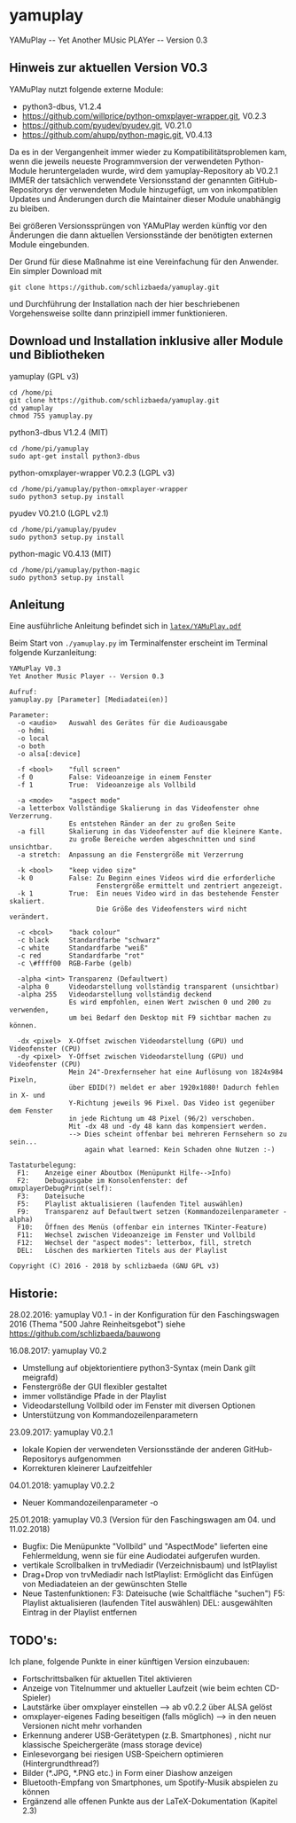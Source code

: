 # yamuplay
YAMuPlay -- Yet Another MUsic PLAYer -- Version 0.3

## Hinweis zur aktuellen Version V0.3
YAMuPlay nutzt folgende externe Module:
* python3-dbus, V1.2.4
* https://github.com/willprice/python-omxplayer-wrapper.git, V0.2.3
* https://github.com/pyudev/pyudev.git, V0.21.0
* https://github.com/ahupp/python-magic.git, V0.4.13

Da es in der Vergangenheit immer wieder zu Kompatibilitätsproblemen kam,
wenn die jeweils neueste Programmversion der verwendeten Python-Module 
heruntergeladen wurde, wird dem yamuplay-Repository ab V0.2.1 IMMER der 
tatsächlich verwendete Versionsstand der genannten GitHub-Repositorys 
der verwendeten Module hinzugefügt, um von inkompatiblen Updates und 
Änderungen durch die Maintainer dieser Module unabhängig zu bleiben.

Bei größeren Versionssprüngen von YAMuPlay werden künftig vor den 
Änderungen die dann aktuellen Versionsstände der benötigten externen 
Module eingebunden.

Der Grund für diese Maßnahme ist eine Vereinfachung für den Anwender. 
Ein simpler Download mit
```shell
git clone https://github.com/schlizbaeda/yamuplay.git
```
und Durchführung der Installation nach der hier beschriebenen 
Vorgehensweise sollte dann prinzipiell immer funktionieren.

## Download und Installation inklusive aller Module und Bibliotheken
yamuplay (GPL v3)
```shell
cd /home/pi
git clone https://github.com/schlizbaeda/yamuplay.git
cd yamuplay
chmod 755 yamuplay.py
```

python3-dbus V1.2.4 (MIT)
```shell
cd /home/pi/yamuplay
sudo apt-get install python3-dbus
```

python-omxplayer-wrapper V0.2.3 (LGPL v3)
```shell
cd /home/pi/yamuplay/python-omxplayer-wrapper
sudo python3 setup.py install
```

pyudev V0.21.0 (LGPL v2.1)
```shell
cd /home/pi/yamuplay/pyudev
sudo python3 setup.py install
```

python-magic V0.4.13 (MIT)
```shell
cd /home/pi/yamuplay/python-magic
sudo python3 setup.py install
```

## Anleitung
Eine ausführliche Anleitung befindet sich in [`latex/YAMuPlay.pdf`](https://github.com/schlizbaeda/yamuplay/blob/master/latex/YAMuPlay.pdf)

Beim Start von `./yamuplay.py` im Terminalfenster erscheint im Terminal folgende Kurzanleitung:
```shell
YAMuPlay V0.3
Yet Another Music Player -- Version 0.3

Aufruf:
yamuplay.py [Parameter] [Mediadatei(en)]

Parameter:
  -o <audio>   Auswahl des Gerätes für die Audioausgabe
  -o hdmi
  -o local
  -o both
  -o alsa[:device]

  -f <bool>    "full screen"
  -f 0         False: Videoanzeige in einem Fenster
  -f 1         True:  Videoanzeige als Vollbild

  -a <mode>    "aspect mode"
  -a letterbox Vollständige Skalierung in das Videofenster ohne Verzerrung.
               Es entstehen Ränder an der zu großen Seite
  -a fill      Skalierung in das Videofenster auf die kleinere Kante.
               zu große Bereiche werden abgeschnitten und sind unsichtbar.
  -a stretch:  Anpassung an die Fenstergröße mit Verzerrung

  -k <bool>    "keep video size"
  -k 0         False: Zu Beginn eines Videos wird die erforderliche
                      Fenstergröße ermittelt und zentriert angezeigt.
  -k 1         True:  Ein neues Video wird in das bestehende Fenster skaliert.
                      Die Größe des Videofensters wird nicht verändert.

  -c <bcol>    "back colour"
  -c black     Standardfarbe "schwarz"
  -c white     Standardfarbe "weiß"
  -c red       Standardfarbe "rot"
  -c \#ffff00  RGB-Farbe (gelb)

  -alpha <int> Transparenz (Defaultwert)
  -alpha 0     Videodarstellung vollständig transparent (unsichtbar)
  -alpha 255   Videodarstellung vollständig deckend
               Es wird empfohlen, einen Wert zwischen 0 und 200 zu verwenden,
               um bei Bedarf den Desktop mit F9 sichtbar machen zu können.

  -dx <pixel>  X-Offset zwischen Videodarstellung (GPU) und Videofenster (CPU)
  -dy <pixel>  Y-Offset zwischen Videodarstellung (GPU) und Videofenster (CPU)
               Mein 24"-Drexfernseher hat eine Auflösung von 1824x984 Pixeln,
               über EDID(?) meldet er aber 1920x1080! Dadurch fehlen in X- und
               Y-Richtung jeweils 96 Pixel. Das Video ist gegenüber dem Fenster
               in jede Richtung um 48 Pixel (96/2) verschoben.
               Mit -dx 48 und -dy 48 kann das kompensiert werden.
               --> Dies scheint offenbar bei mehreren Fernsehern so zu sein...
                   again what learned: Kein Schaden ohne Nutzen :-)

Tastaturbelegung:
  F1:    Anzeige einer Aboutbox (Menüpunkt Hilfe-->Info)
  F2:    Debugausgabe im Konsolenfenster: def omxplayerDebugPrint(self):
  F3:    Dateisuche
  F5:    Playlist aktualisieren (laufenden Titel auswählen)
  F9:    Transparenz auf Defaultwert setzen (Kommandozeilenparameter -alpha)
  F10:   Öffnen des Menüs (offenbar ein internes TKinter-Feature) 
  F11:   Wechsel zwischen Videoanzeige im Fenster und Vollbild
  F12:   Wechsel der "aspect modes": letterbox, fill, stretch
  DEL:   Löschen des markierten Titels aus der Playlist

Copyright (C) 2016 - 2018 by schlizbaeda (GNU GPL v3)
```

## Historie:
28.02.2016:
yamuplay V0.1 - in der Konfiguration für den Faschingswagen 2016 (Thema "500 Jahre Reinheitsgebot") 
  siehe https://github.com/schlizbaeda/bauwong

16.08.2017:
yamuplay V0.2
* Umstellung auf objektorientiere python3-Syntax (mein Dank gilt meigrafd)
* Fenstergröße der GUI flexibler gestaltet
* immer vollständige Pfade in der Playlist
* Videodarstellung Vollbild oder im Fenster mit diversen Optionen
* Unterstützung von Kommandozeilenparametern

23.09.2017:
yamuplay V0.2.1
* lokale Kopien der verwendeten Versionsstände der anderen GitHub-Repositorys aufgenommen
* Korrekturen kleinerer Laufzeitfehler

04.01.2018:
yamuplay V0.2.2
* Neuer Kommandozeilenparameter -o <audio>
Die neuen Versionen des omxplayers unterstützen jetzt auch die Audioausgabe 
über ALSA. Eine sauber eingerichtete Soundkarte (USB, I²S) kann somit
verwendet werden. Wichtig für den nächsten Faschingswagen :-)

25.01.2018:
yamuplay V0.3 (Version für den Faschingswagen am 04. und 11.02.2018)
* Bugfix: 
  Die Menüpunkte "Vollbild" und "AspectMode" lieferten eine Fehlermeldung,
  wenn sie für eine Audiodatei aufgerufen wurden.
* vertikale Scrollbalken in trvMediadir (Verzeichnisbaum) und lstPlaylist
* Drag+Drop von trvMediadir nach lstPlaylist:
  Ermöglicht das Einfügen von Mediadateien an der gewünschten Stelle
* Neue Tastenfunktionen:
  F3:  Dateisuche (wie Schaltfläche "suchen")
  F5:  Playlist aktualisieren (laufenden Titel auswählen)
  DEL: ausgewählten Eintrag in der Playlist entfernen
  
## TODO's:
Ich plane, folgende Punkte in einer künftigen Version einzubauen:
* Fortschrittsbalken für aktuellen Titel aktivieren
* Anzeige von Titelnummer und aktueller Laufzeit (wie beim echten CD-Spieler)
* Lautstärke über omxplayer einstellen --> ab v0.2.2 über ALSA gelöst
* omxplayer-eigenes Fading beseitigen (falls möglich) --> in den neuen Versionen nicht mehr vorhanden
* Erkennung anderer USB-Gerätetypen (z.B. Smartphones) , nicht nur klassische Speichergeräte (mass storage device)
* Einlesevorgang bei riesigen USB-Speichern optimieren (Hintergrundthread?)
* Bilder (*.JPG, *.PNG etc.) in Form einer Diashow anzeigen
* Bluetooth-Empfang von Smartphones, um Spotify-Musik abspielen zu können
* Ergänzend alle offenen Punkte aus der LaTeX-Dokumentation (Kapitel 2.3)
